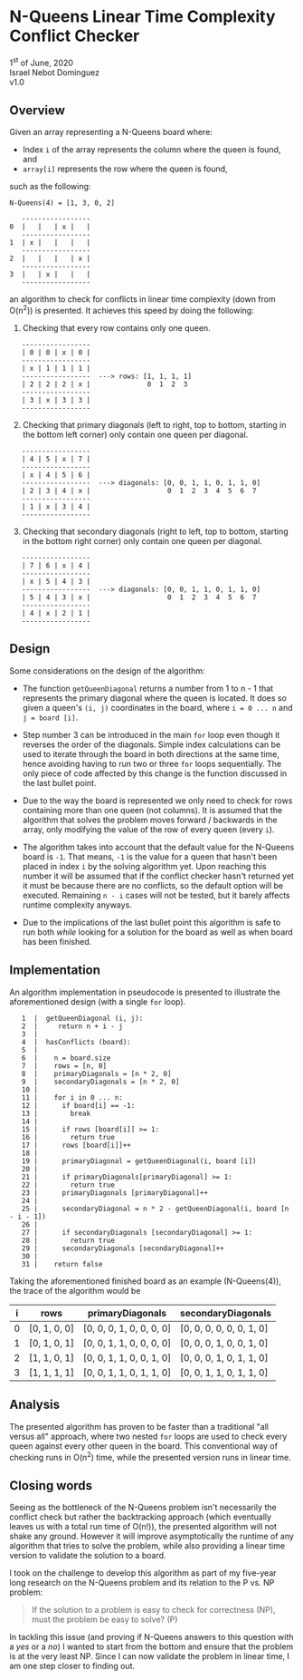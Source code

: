 # N-Queens Linear Time Complexity Conflict Checker
1<sup>st</sup> of June, 2020
<br>Israel Nebot Dominguez
<br>v1.0

## Overview
Given an array representing a N-Queens board where:

* Index `i` of the array represents the column where the queen is found, and
* `array[i]` represents the row where the queen is found,

such as the following:

```
N-Queens(4) = [1, 3, 0, 2]

   -----------------
0  |   |   | x |   |
   -----------------
1  | x |   |   |   |
   -----------------
2  |   |   |   | x |
   -----------------
3  |   | x |   |   |
   -----------------
```

an algorithm to check for conflicts in linear time complexity (down from O(n<sup>2</sup>)) is presented. It achieves this speed by doing the following:

1) Checking that every row contains only one queen.

```
   -----------------
   | 0 | 0 | x | 0 |
   -----------------
   | x | 1 | 1 | 1 |
   -----------------  ---> rows: [1, 1, 1, 1]
   | 2 | 2 | 2 | x |              0  1  2  3
   -----------------
   | 3 | x | 3 | 3 |
   -----------------
```

2) Checking that primary diagonals (left to right, top to bottom, starting in the bottom left corner) only contain one queen per diagonal.

```
   -----------------                  
   | 4 | 5 | x | 7 |
   -----------------
   | x | 4 | 5 | 6 |
   -----------------  ---> diagonals: [0, 0, 1, 1, 0, 1, 1, 0]
   | 2 | 3 | 4 | x |                   0  1  2  3  4  5  6  7
   -----------------
   | 1 | x | 3 | 4 |
   -----------------
```

3) Checking that secondary diagonals (right to left, top to bottom, starting in the bottom right corner) only contain one queen per diagonal.

```
   -----------------                  
   | 7 | 6 | x | 4 |
   -----------------
   | x | 5 | 4 | 3 |
   -----------------  ---> diagonals: [0, 0, 1, 1, 0, 1, 1, 0]
   | 5 | 4 | 3 | x |                   0  1  2  3  4  5  6  7
   -----------------
   | 4 | x | 2 | 1 |
   -----------------
```

## Design

Some considerations on the design of the algorithm:

* The function `getQueenDiagonal` returns a number from 1 to n - 1 that represents the primary diagonal where the queen is located. It does so given a queen's `(i, j)` coordinates in the board, where `i = 0 ... n` and `j = board [i]`.

* Step number 3 can be introduced in the main `for` loop even though it reverses the order of the diagonals. Simple index calculations can be used to iterate through the board in both directions at the same time, hence avoiding having to run two or three `for` loops sequentially. The only piece of code affected by this change is the function discussed in the last bullet point.

* Due to the way the board is represented we only need to check for rows containing more than one queen (not columns). It is assumed that the algorithm that solves the problem moves forward / backwards in the array, only modifying the value of the row of every queen (every `i`).

* The algorithm takes into account that the default value for the N-Queens board is `-1`. That means,
`-1` is the value for a queen that hasn't been placed in index `i` by the solving algorithm yet. Upon reaching this number it will be assumed that if the conflict checker hasn't returned yet it must be because there are no conflicts, so the default option will be executed. Remaining `n - i` cases will not be tested, but it barely affects runtime complexity anyways.

* Due to the implications of the last bullet point this algorithm is safe to run both _while_ looking for a solution for the board as well as when board has been finished.

## Implementation

An algorithm implementation in pseudocode is presented to illustrate the aforementioned design (with a single `for` loop).

```
   1  |  getQueenDiagonal (i, j):
   2  |     return n + i - j
   3  |
   4  |  hasConflicts (board):
   5  |
   6  |    n = board.size
   7  |    rows = [n, 0]            
   8  |    primaryDiagonals = [n * 2, 0]
   9  |    secondaryDiagonals = [n * 2, 0]
   10 |
   11 |    for i in 0 ... n:
   12 |      if board[i] == -1:
   13 |        break
   14 |
   15 |      if rows [board[i]] >= 1:
   16 |        return true
   17 |      rows [board[i]]++
   18 |
   19 |      primaryDiagonal = getQueenDiagonal(i, board [i])
   20 |
   21 |      if primaryDiagonals[primaryDiagonal] >= 1:
   22 |        return true
   23 |      primaryDiagonals [primaryDiagonal]++
   24 |
   25 |      secondaryDiagonal = n * 2 - getQueenDiagonal(i, board [n - i - 1])
   26 |
   27 |      if secondaryDiagonals [secondaryDiagonal] >= 1:
   28 |        return true
   29 |      secondaryDiagonals [secondaryDiagonal]++
   30 |
   31 |    return false
```

Taking the aforementioned finished board as an example (N-Queens(4)), the trace of the algorithm would be

| i | rows         | primaryDiagonals          | secondaryDiagonals       |
|---|--------------|---------------------------|--------------------------|
| 0 | [0, 1, 0, 0] | [0, 0, 0, 1, 0, 0, 0, 0]  | [0, 0, 0, 0, 0, 0, 1, 0] |
| 1 | [0, 1, 0, 1] | [0, 0, 1, 1, 0, 0, 0, 0]  | [0, 0, 0, 1, 0, 0, 1, 0] |
| 2 | [1, 1, 0, 1] | [0, 0, 1, 1, 0, 0, 1, 0]  | [0, 0, 0, 1, 0, 1, 1, 0] |
| 3 | [1, 1, 1, 1] | [0, 0, 1, 1, 0, 1, 1, 0]  | [0, 0, 1, 1, 0, 1, 1, 0] |

## Analysis

The presented algorithm has proven to be faster than a traditional "all versus all" approach, where two nested `for` loops are used to check every queen against every other queen in the board. This conventional way of checking runs in O(n<sup>2</sup>) time, while the presented version runs in linear time. 

## Closing words

Seeing as the bottleneck of the N-Queens problem isn't necessarily the conflict check but rather the backtracking approach (which eventually leaves us with a total run time of O(n!)), the presented algorithm will not shake any ground. However it will improve asymptotically the runtime of any algorithm that tries to solve the problem, while also providing a linear time version to validate the solution to a board.

I took on the challenge to develop this algorithm as part of my five-year long research on the N-Queens problem and its relation to the P vs. NP problem: 

> If the solution to a problem is easy to check for correctness (NP), must the problem be easy to solve? (P)

In tackling this issue (and proving if N-Queens answers to this question with a *yes* or a *no*) I wanted to start from the bottom and ensure that the problem is at the very least NP. Since I can now validate the problem in linear time, I am one step closer to finding out.